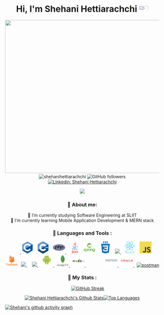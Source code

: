 <h1 align="center">Hi, I'm Shehani Hettiarachchi <img src="https://raw.githubusercontent.com/MartinHeinz/MartinHeinz/master/wave.gif" width="30px" height ="20px"></h1>
<div id="header" align="center">
  
  <img src="https://media.giphy.com/media/paTz7UZbPfTZFRYnnB/giphy.gif" width = "600" height = "500"/><br>
  <img src="https://komarev.com/ghpvc/?username=shehanihettiarachchi" alt="shehanihettiarachchi" /> 
  ![GitHub followers](https://img.shields.io/github/followers/shehanihettiarachchi?label=Follow&style=social)
  [![Linkedin: Shehani Hettiarachchi](https://img.shields.io/badge/-Shehani_Hettiarachchi-blue?style=flat-square&logo=Linkedin&logoColor=white&link=https://www.linkedin.com/in/shehani-sanchala-hettiarachchi/)](https://www.linkedin.com/in/shehani-sanchala-hettiarachchi/)
 
</div>

<div align="center">
<img src="https://readme-typing-svg.herokuapp.com?color=fff&width=480&height=65&lines=WELCOME+TO+MY+PROFILE+.+.+.;+.+.+.&center=true"></a>
<br>


### :pushpin: About me:

 🔭 I’m currently studying Software Engineering at SLIIT <br>
 🌱 I’m currently learning Mobile Application Development & MERN stack 

### :pushpin: Languages and Tools : 

<div>
  &nbsp;&nbsp;&nbsp;&nbsp;&nbsp;&nbsp;&nbsp;&nbsp;<a href="https://www.cprogramming.com/" target="_blank"> <img src="https://raw.githubusercontent.com/devicons/devicon/master/icons/c/c-original.svg" alt="c" width="40" height="40"/></a> &nbsp;
  <a href="https://www.w3schools.com/cpp/" target="_blank"><img src="https://raw.githubusercontent.com/devicons/devicon/master/icons/cplusplus/cplusplus-original.svg" alt="cplusplus" width="40" height="40"/></a>  &nbsp;
  <a href="https://www.php.net" target="_blank"> <img src="https://raw.githubusercontent.com/devicons/devicon/master/icons/php/php-original.svg" alt="php" width="40" height="40"/> </a> &nbsp;
  <a href="https://www.java.com" target="_blank"><img src="https://github.com/devicons/devicon/blob/master/icons/java/java-original-wordmark.svg" title="Java" alt="Java" width="40" height="40"/></a>&nbsp;
  <img src="https://github.com/devicons/devicon/blob/master/icons/spring/spring-original-wordmark.svg" title="Spring" alt="Spring" width="40" height="40"/>  &nbsp; 
  <img src="https://github.com/devicons/devicon/blob/master/icons/css3/css3-plain-wordmark.svg"  title="CSS3" alt="CSS" width="40" height="40"/> &nbsp;
  <a href="https://getbootstrap.com" target="_blank"> <img src="https://img.icons8.com/color/48/000000/bootstrap.png"/> </a>&nbsp;
  <img src="https://github.com/devicons/devicon/blob/master/icons/react/react-original-wordmark.svg" title="React" alt="React" width="40" height="40"/> &nbsp;
  <a href="https://developer.mozilla.org/en-US/docs/Web/JavaScript" target="_blank"><img src="https://github.com/devicons/devicon/blob/master/icons/javascript/javascript-original.svg" title="JavaScript" alt="JavaScript" width="40" height="40"/></a> &nbsp;
  <img src="https://github.com/devicons/devicon/blob/master/icons/firebase/firebase-plain-wordmark.svg" title="Firebase" alt="Firebase" width="40" height="40"/> &nbsp;
  <a style="padding-right:8px;" href="https://www.mysql.com/" target="_blank"> <img src="https://img.icons8.com/fluent/50/000000/mysql-logo.png"/> </a> &nbsp;
  <a href="https://git-scm.com/" target="_blank"> <img src="https://img.icons8.com/color/48/000000/git.png"/> </a> &nbsp;
  <a href="https://developer.android.com" target="_blank" rel="noreferrer"> <img src="https://raw.githubusercontent.com/devicons/devicon/master/icons/android/android-original-wordmark.svg" alt="android" width="40" height="40"/> </a>  &nbsp; <a href="https://www.mongodb.com/" target="_blank" rel="noreferrer"> <img src="https://raw.githubusercontent.com/devicons/devicon/master/icons/mongodb/mongodb-original-wordmark.svg" alt="mongodb" width="40" height="40"/> </a> &nbsp; <a href="https://nodejs.org" target="_blank" rel="noreferrer"> <img src="https://raw.githubusercontent.com/devicons/devicon/master/icons/nodejs/nodejs-original-wordmark.svg" alt="nodejs" width="40" height="40"/> </a> &nbsp;&nbsp;&nbsp;&nbsp;&nbsp;&nbsp; 
  &nbsp;&nbsp;&nbsp;&nbsp;&nbsp;&nbsp;&nbsp;&nbsp;  <a href="https://expressjs.com" target="_blank" rel="noreferrer"> <img src="https://raw.githubusercontent.com/devicons/devicon/master/icons/express/express-original-wordmark.svg" alt="express" width="40" height="40"/> </a> &nbsp; 
  <a href="https://www.oracle.com/" target="_blank" rel="noreferrer"> <img src="https://raw.githubusercontent.com/devicons/devicon/master/icons/oracle/oracle-original.svg" alt="oracle" width="40" height="40"/> </a> &nbsp;  
  <a href="https://postman.com" target="_blank" rel="noreferrer"> <img src="https://www.vectorlogo.zone/logos/getpostman/getpostman-icon.svg" alt="postman" width="40" height="40"/> </a>
</div>

### :pushpin: My Stats :

&nbsp; &nbsp; &nbsp; &nbsp; &nbsp;[![GitHub Streak](http://github-readme-streak-stats.herokuapp.com?user=ShehaniHettiarachchi&theme=dark&background=000000)](https://git.io/streak-stats)

<p align="center">
   <a href="https://github.com/shehanihettiarachchi/github-readme-stats"><img alt="Shehani Hettiarachchi's Github Stats" src="https://github-readme-stats.vercel.app/api?username=shehanihettiarachchi&show_icons=true&count_private=true&theme=react&hide_border=true&bg_color=0D1117" /></a><a href="https://github.com/shehanihettiarachchi/github-readme-stats"><img alt="Top Languages" src="https://github-readme-stats.vercel.app/api/top-langs/?username=shehanihettiarachchi&langs_count=8&count_private=true&layout=compact&theme=react&hide_border=true&bg_color=0D1117" /></a>
</p>
  

</div>

 [![Shehani's github activity graph](https://github-readme-activity-graph.cyclic.app/graph?username=ShehaniHettiarachchi&theme=react-dark&color=FFFFFF&line=C67ACE&area=true&area_color=BC8CF2&hide_border=true&point=D8E3E7)](https://github.com/shehanihettiarachchi/github-readme-activity-graph)


  

